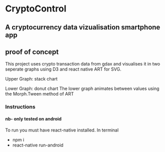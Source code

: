 # CryptoControl #

## A cryptocurrency data vizualisation smartphone app ##

## proof of concept ##

This project uses crypto transaction data from gdax and visualises it in two seperate graphs using D3 and react native ART for SVG.

Upper Graph: stack chart

Lower Graph: donut chart
The lower graph animates between values using the Morph.Tween method of ART


### Instructions ###

#### nb- only tested on android ####

To run you must have react-native installed.
In terminal
- npm i
- react-native run-android
